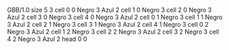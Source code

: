 <gs-board> GBB/1.0
size 5 3
cell 0 0 Negro 3 Azul 2
cell 1 0 Negro 3
cell 2 0 Negro 3 Azul 2
cell 3 0 Negro 3 
cell 4 0 Negro 3 Azul 2
cell 0 1 Negro 3
cell 1 1 Negro 3 Azul 2
cell 2 1 Negro 3
cell 3 1 Negro 3 Azul 2
cell 4 1 Negro 3
cell 0 2 Negro 3 Azul 2
cell 1 2 Negro 3
cell 2 2 Negro 3 Azul 2
cell 3 2 Negro 3 
cell 4 2 Negro 3 Azul 2
head 0 0
 </gs-board>